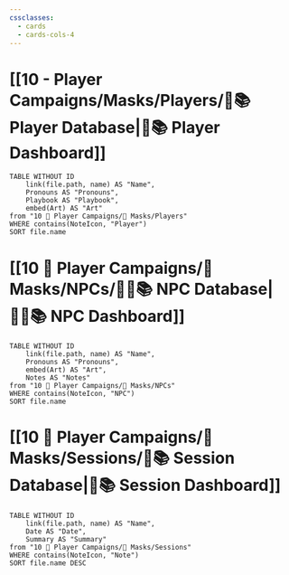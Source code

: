 ```yaml
---
cssclasses:
  - cards
  - cards-cols-4
---
```


# [[10 - Player Campaigns/Masks/Players/🧙📚 Player Database|🧙📚 Player Dashboard]]
```dataview
TABLE WITHOUT ID 
	link(file.path, name) AS "Name", 
	Pronouns AS "Pronouns",
	Playbook AS "Playbook",
	embed(Art) AS "Art"
from "10 🧙 Player Campaigns/🦸 Masks/Players"
WHERE contains(NoteIcon, "Player")
SORT file.name
```

# [[10 🧙 Player Campaigns/🦸 Masks/NPCs/👨‍🌾📚 NPC Database|👨‍🌾📚 NPC Dashboard]]
```dataview
TABLE WITHOUT ID 
	link(file.path, name) AS "Name", 
	Pronouns AS "Pronouns",
	embed(Art) AS "Art",
	Notes AS "Notes"
from "10 🧙 Player Campaigns/🦸 Masks/NPCs"
WHERE contains(NoteIcon, "NPC")
SORT file.name
```

# [[10 🧙 Player Campaigns/🦸 Masks/Sessions/🧻📚 Session Database|🧻📚 Session Dashboard]]
```dataview
TABLE WITHOUT ID 
	link(file.path, name) AS "Name", 
	Date AS "Date",
	Summary AS "Summary"
from "10 🧙 Player Campaigns/🦸 Masks/Sessions"
WHERE contains(NoteIcon, "Note")
SORT file.name DESC
```
